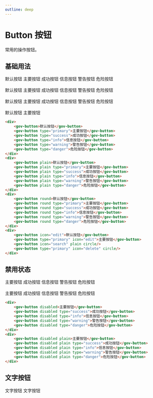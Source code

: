 ```yaml
---
outline: deep
---
```


# Button 按钮
常用的操作按钮。


## 基础用法

<demo-container class="demo-gov-row">
	<div>
		<gov-button>默认按钮</gov-button>
		<gov-button type="primary">主要按钮</gov-button>
		<gov-button type="success">成功按钮</gov-button>
		<gov-button type="info">信息按钮</gov-button>
		<gov-button type="warning">警告按钮</gov-button>
		<gov-button type="danger">危险按钮</gov-button>
	</div>
	<br/>
	<div>
		<gov-button plain>默认按钮</gov-button>
		<gov-button plain type="primary">主要按钮</gov-button>
		<gov-button plain type="success">成功按钮</gov-button>
		<gov-button plain type="info">信息按钮</gov-button>
		<gov-button plain type="warning">警告按钮</gov-button>
		<gov-button plain type="danger">危险按钮</gov-button>
	</div>
	<br/>
	<div>
		<gov-button round>默认按钮</gov-button>
		<gov-button round type="primary">主要按钮</gov-button>
		<gov-button round type="success">成功按钮</gov-button>
		<gov-button round type="info">信息按钮</gov-button>
		<gov-button round type="warning">警告按钮</gov-button>
		<gov-button round type="danger">危险按钮</gov-button>
	</div>
	<br/>
	<div>
		<gov-button icon="edit">默认按钮</gov-button>
		<gov-button type="primary" icon="edit">主要按钮</gov-button>
		<gov-button icon="search" plain circle/>
		<gov-button type="primary" icon="delete" circle/>
	</div>
</demo-container>

```md
<div>
	<gov-button>默认按钮</gov-button>
	<gov-button type="primary">主要按钮</gov-button>
	<gov-button type="success">成功按钮</gov-button>
	<gov-button type="info">信息按钮</gov-button>
	<gov-button type="warning">警告按钮</gov-button>
	<gov-button type="danger">危险按钮</gov-button>
</div>
<div>
	<gov-button plain>默认按钮</gov-button>
	<gov-button plain type="primary">主要按钮</gov-button>
	<gov-button plain type="success">成功按钮</gov-button>
	<gov-button plain type="info">信息按钮</gov-button>
	<gov-button plain type="warning">警告按钮</gov-button>
	<gov-button plain type="danger">危险按钮</gov-button>
</div>
<div>
	<gov-button round>默认按钮</gov-button>
	<gov-button round type="primary">主要按钮</gov-button>
	<gov-button round type="success">成功按钮</gov-button>
	<gov-button round type="info">信息按钮</gov-button>
	<gov-button round type="warning">警告按钮</gov-button>
	<gov-button round type="danger">危险按钮</gov-button>
</div>
<div>
	<gov-button icon="edit">默认按钮</gov-button>
	<gov-button type="primary" icon="edit">主要按钮</gov-button>
	<gov-button icon="search" plain circle/>
	<gov-button type="primary" icon="delete" circle/>
</div>
```

## 禁用状态


<demo-container class="demo-gov-row">
	<div>
		<gov-button disabled>主要按钮</gov-button>
		<gov-button disabled type="success">成功按钮</gov-button>
		<gov-button disabled type="info">信息按钮</gov-button>
		<gov-button disabled type="warning">警告按钮</gov-button>
		<gov-button disabled type="danger">危险按钮</gov-button>
	</div>
	<br/>
	<div>
		<gov-button disabled plain>主要按钮</gov-button>
		<gov-button disabled plain type="success">成功按钮</gov-button>
		<gov-button disabled plain type="info">信息按钮</gov-button>
		<gov-button disabled plain type="warning">警告按钮</gov-button>
		<gov-button disabled plain type="danger">危险按钮</gov-button>
	</div>
</demo-container>

```md
<div>
	<gov-button disabled>主要按钮</gov-button>
	<gov-button disabled type="success">成功按钮</gov-button>
	<gov-button disabled type="info">信息按钮</gov-button>
	<gov-button disabled type="warning">警告按钮</gov-button>
	<gov-button disabled type="danger">危险按钮</gov-button>
</div>
<div>
	<gov-button disabled plain>主要按钮</gov-button>
	<gov-button disabled plain type="success">成功按钮</gov-button>
	<gov-button disabled plain type="info">信息按钮</gov-button>
	<gov-button disabled plain type="warning">警告按钮</gov-button>
	<gov-button disabled plain type="danger">危险按钮</gov-button>
</div>
```

## 文字按钮

<demo-container class="demo-gov-row">
	<gov-button type="text">文字按钮</gov-button>
	<gov-button type="text" disabled>文字按钮</gov-button>
</demo-container>

